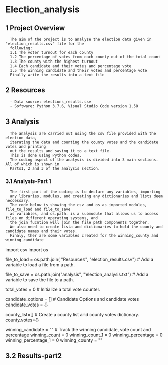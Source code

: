 # Election_analysis

## 1 Project Overview

      The aim of the project is to analyse the election data given in "election_results.csv" file for the
      following:
      1.1 The voter turnout for each county
      1.2 The percentage of votes from each county out of the total count
      1.3 The county with the highest turnout
      1.4 Each candidate and their votes and percentage vote
      1.5 The winning candidate and their votes and percentage vote
      Finally write the results into a text file 
## 2 Resources
      - Data source: elections_results.csv
      - Software: Python 3.7.6, Visual Studio Code version 1.58
## 3 Analysis
      
      The analysis are carried out using the csv file provided with the election data,
      iterating the data and counting the county votes and the candidate votes and printing
      out the results and saving it to a text file.
      This is done using Python codes.
      The coding aspect of the analysis is divided into 3 main sections. All of which is shown in 
      Parts1, 2 and 3 of the analysis section.
      
### 3.1 Analysis-Part 1
      
      The first part of the coding is to declare any variables, importing
      any libraries, modules, and creating any dictionaries and lists deem neccessary.
      The code below is showing the csv and os as imported modules, file_to_load and file_to_save
      as variables, and os.path. is a submodule that allows us to access files on different operating systems, and 
      the join fucntion will join the file path components together.
      We also need to create lista and dictionaries to hold the county and candidate names and their votes.
      Finaly, ther are some variables created for the winning_county and winning_candidate
      
   import csv
   import os
            
   file_to_load = os.path.join( "Resources", "election_results.csv") # Add a variable to load a file from a path.
           
   file_to_save = os.path.join("analysis", "election_analysis.txt")  # Add a variable to save the file to a path.
           
   total_votes = 0                                                   # Initialize a total vote counter.
           
   candidate_options = []                                            # Candidate Options and candidate votes
   candidate_votes = {}
            
   county_list=[]                                                    # Create a county list and county votes dictionary.
   county_votes={}
  
   winning_candidate = ""                                                  # Track the winning candidate, vote count and percentage
   winning_count = 0
   winning_count_1 = 0
   winning_percentage = 0
   winning_percentage_1 = 0
   winning_county = ""   
      
   
## 3.2 Results-part2
